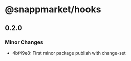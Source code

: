 # @snappmarket/hooks

## 0.2.0
### Minor Changes

- 4bf49e8: First minor package publish with change-set
